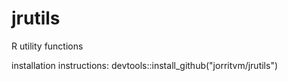 # jrutils
R utility functions

installation instructions:
devtools::install_github("jorritvm/jrutils")
